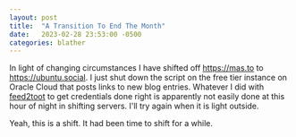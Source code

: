 ```yaml
---
layout: post
title:  "A Transition To End The Month"
date:   2023-02-28 23:53:00 -0500
categories: blather
---
```

In light of changing circumstances I have shifted off <https://mas.to> to <https://ubuntu.social>.  I just shut down the script on the free tier instance on Oracle Cloud that posts links to new blog entries.  Whatever I did with [feed2toot](https://gitlab.com/chaica/feed2toot) to get credentials done right is apparently not easily done at this hour of night in shifting servers.  I'll try again when it is light outside.

Yeah, this is a shift.  It had been time to shift for a while.
